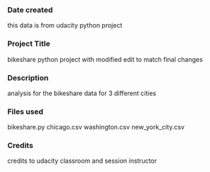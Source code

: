 ### Date created
this data is from udacity python project
### Project Title
bikeshare python project with modified edit to match final changes

### Description
analysis for the bikeshare data for 3 different cities

### Files used
bikeshare.py
chicago.csv
washington.csv
new_york_city.csv

### Credits
credits to udacity classroom and session instructor 
